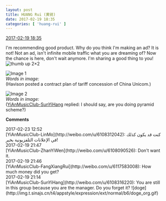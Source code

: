 ```yaml
---
layout: post
title: HUANG Rui (黄锐)
date: 2017-02-19 18:35
categories: [ 'huang-rui' ]
---
```


<div class="weibo-info">
  <a href="http://weibo.com/2383396057/EwhqYam4g">2017-02-19 18:35</a>
</div>

I'm recommending good product. Why do you think I'm making an ad? It is not! Not an ad, isn't infinite mobile traffic what you are dreaming of? Now the chance is here, don't wait anymore. I'm sharing a good thing to you! ![thumb up 2](http://img.t.sinajs.cn/t4/appstyle/expression/ext/normal/d0/z2_org.gif)×2

<!-- more -->

![Image 1](https://wx3.sinaimg.cn/mw690/8e0fbcd9gy1fcvyjak2hvj20qo1bfajn.jpg)  
*Words in image:*  
(Havison posted a contract plan of tariff concession of China Unicom.)

![Image 2](https://wx3.sinaimg.cn/mw690/8e0fbcd9gy1fcvyjbuzh7j20qo1bfdot.jpg)  
*Words in image:*  
([YiAnMusicClub-SunYiHang](http://weibo.com/u/6108316220) replied: I should say, are you doing pyramid scheme?)

**Comments**
<div class="weibo-info">2017-02-23 12:52</div>
[YiAnMusicClub-LinMo](http://weibo.com/u/6108312042): كنت قد يكون كذلك في الإعلانات التلفزيونية بخير!

<div class="weibo-info">2017-02-19 21:47</div>
[YiAnMusicClub-ZhanYiWen](http://weibo.com/u/6108090526): Don't want it.

<div class="weibo-info">2017-02-19 21:46</div>
[YiAnMusicClub-FangXiangRui](http://weibo.com/u/6117583008): How much money did you get?

<div class="weibo-info">2017-02-19 21:14</div>
[YiAnMusicClub-SunYiHang](http://weibo.com/u/6108316220): You are still in this group because you are the manager. Do you forget it? ![doge](http://img.t.sinajs.cn/t4/appstyle/expression/ext/normal/b6/doge_org.gif)
